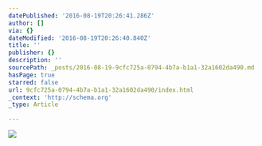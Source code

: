 ```yaml
---
datePublished: '2016-08-19T20:26:41.286Z'
author: []
via: {}
dateModified: '2016-08-19T20:26:40.840Z'
title: ''
publisher: {}
description: ''
sourcePath: _posts/2016-08-19-9cfc725a-0794-4b7a-b1a1-32a1602da490.md
hasPage: true
starred: false
url: 9cfc725a-0794-4b7a-b1a1-32a1602da490/index.html
_context: 'http://schema.org'
_type: Article

---
```

![](https://the-grid-user-content.s3-us-west-2.amazonaws.com/b946044d-13f1-4835-a71c-13cab88cf1b1.jpg)